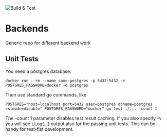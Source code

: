 ![Build & Test](https://github.com/relabs-tech/backends/workflows/Build%20&%20Test/badge.svg)

# Backends
Generic repo for different backend work

## Unit Tests

You need a postgres database:
```
docker run --rm --name some-postgres -p 5432:5432 -e POSTGRES_PASSWORD=docker -d postgres
```

Then use standard go commands, like

```
POSTGRES="host=localhost port=5432 user=postgres dbname=postgres sslmode=disable" POSTGRES_PASSWORD="docker" go test ./... -count 1
```

The -count 1 parameter disables test result caching. If you also specify -v you will see t.Log(...) output also for the 
passing unit tests. This can be handy for test-fist development.
